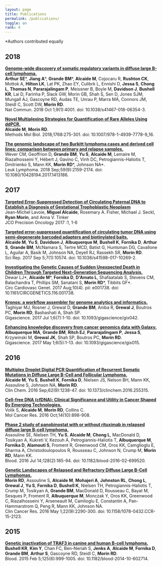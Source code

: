 ```yaml
---
layout: page
title: Publications
permalink: /publications/
toggle: on
rank: 4
---
```

&ast;Authors contributed equally

## 2018

[**Genome-wide discovery of somatic regulatory variants in diffuse large B-cell lymphoma.**](https://www.ncbi.nlm.nih.gov/pubmed/30275490)
<br>
**Arthur SE**&ast;, **Jiang A**&ast;, **Grande BM**&ast;, **Alcaide M**, Cojocaru R, **Rushton CK**, Mottok A, **Hilton LK**, Lat PK, Zhao EY, Culibrk L, Ennishi D, **Jessa S**, **Chong L**, **Thomas N**, **Pararajalingam P**, Meissner B, Boyle M, **Davidson J**, **Bushell KR**, Lai D, Farinha P, Slack GW, Morin GB, Shah S, Sen D, Jones SJM, Mungall AJ, Gascoyne RD, Audas TE, Unrau P, Marra MA, Connors JM, Steidl C, Scott DW, **Morin RD**.
<br>
Nat Commun. 2018 Oct 1;9(1):4001. doi: 10.1038/s41467-018-06354-3.

[**Novel Multiplexing Strategies for Quantification of Rare Alleles Using ddPCR.**](https://www.ncbi.nlm.nih.gov/pubmed/29717449)
<br>
**Alcaide M**, **Morin RD**.
<br>
Methods Mol Biol. 2018;1768:275-301. doi: 10.1007/978-1-4939-7778-9\_16.

[**The genomic landscape of two Burkitt lymphoma cases and derived cell lines: comparison between primary and relapse samples.**](https://www.ncbi.nlm.nih.gov/pubmed/29295643)
<br>
Wever CM, Geoffrion D, **Grande BM**, **Yu S**, **Alcaide M**, Lemaire M, Riazalhosseini Y, Hébert J, Gavino C, Vinh DC, Petrogiannis-Haliotis T, Dmitrienko S, Mann KK, **Morin RD**&ast;, Johnson NA&ast;.
<br>
Leuk Lymphoma. 2018 Sep;59(9):2159-2174. doi: 10.1080/10428194.2017.1413186. 


## 2017

[**Targeted Error-Suppressed Detection of Circulating Paternal DNA to Establish a Diagnosis of Gestational Trophoblastic Neoplasm**](http://ascopubs.org/doi/abs/10.1200/PO.17.00154)<br>
Jean-Michel Lavoie, **Miguel Alcaide**, Rosemary A. Fisher, Michael J. Seckl, **Ryan Morin**, and Anna V. Tinker<br>
JCO Precision Oncology 2017 :1, 1-6 

[**Targeted error-suppressed quantification of circulating tumor DNA using semi-degenerate barcoded adapters and biotinylated baits.**](https://www.ncbi.nlm.nih.gov/pubmed/28874686)
<br>
**Alcaide M**, **Yu S**, **Davidson J**, **Albuquerque M**, **Bushell K**, **Fornika D**, **Arthur S**, **Grande BM**, McNamara S, Tertre MCD, Batist G, Huntsman DG, Cavallone L, Aguilar A, Basik M, Johnson NA, Deyell RJ, Rassekh SR, **Morin RD**.
<br>
Sci Rep. 2017 Sep 5;7(1):10574. doi: 10.1038/s41598-017-10269-2.

[**Investigating the Genetic Causes of Sudden Unexpected Death in Children Through Targeted Next-Generation Sequencing Analysis.**](https://www.ncbi.nlm.nih.gov/pubmed/28807990)
<br>
Dewar LJ&ast;, **Alcaide M**&ast;, **Fornika D**, **D'Amato L**, Shafaatalab S, Stevens CM, Balachandra T, Phillips SM, Sanatani S, **Morin RD**&ast;, Tibbits GF&ast;.
<br>
Circ Cardiovasc Genet. 2017 Aug;10(4). pii: e001738. doi: 10.1161/CIRCGENETICS.116.001738.

[**Kronos: a workflow assembler for genome analytics and informatics.**](https://www.ncbi.nlm.nih.gov/pubmed/28655203)
<br>
Taghiyar MJ, Rosner J, Grewal D, **Grande BM**, Aniba R, **Grewal J**, Boutros PC, **Morin RD**, Bashashati A, Shah SP.
<br>
Gigascience. 2017 Jul 1;6(7):1-10. doi: 10.1093/gigascience/gix042.

[**Enhancing knowledge discovery from cancer genomics data with Galaxy.**](https://www.ncbi.nlm.nih.gov/pubmed/28327945)
<br>
**Albuquerque MA**, **Grande BM**, **Ritch EJ**, **Pararajalingam P**, **Jessa S**, Krzywinski M, **Grewal JK**, Shah SP, Boutros PC, **Morin RD**.
<br>
Gigascience. 2017 May 1;6(5):1-13. doi: 10.1093/gigascience/gix015.


## 2016

[**Multiplex Droplet Digital PCR Quantification of Recurrent Somatic Mutations in Diffuse Large B-Cell and Follicular Lymphoma.**](https://www.ncbi.nlm.nih.gov/pubmed/27440511)
<br>
**Alcaide M**, **Yu S**, **Bushell K**, **Fornika D**, Nielsen JS, Nelson BH, Mann KK, Assouline S, Johnson NA, **Morin RD**.
<br>
Clin Chem. 2016 Sep;62(9):1238-47. doi: 10.1373/clinchem.2016.255315. 

[**Cell-free DNA (cfDNA): Clinical Significance and Utility in Cancer Shaped By Emerging Technologies.**](https://www.ncbi.nlm.nih.gov/pubmed/27422709)
<br>
Volik S, **Alcaide M**, **Morin RD**, Collins C.
<br>
Mol Cancer Res. 2016 Oct;14(10):898-908. 

[**Phase 2 study of panobinostat with or without rituximab in relapsed diffuse large B-cell lymphoma.**](https://www.ncbi.nlm.nih.gov/pubmed/27166360)
<br>
Assouline SE, Nielsen TH, **Yu S**, **Alcaide M**, **Chong L**, MacDonald D, Tosikyan A, Kukreti V, Kezouh A, Petrogiannis-Haliotis T, **Albuquerque M**, **Fornika D**, **Alamouti S**, Froment R, Greenwood CM, Oros KK, Camglioglu E, Sharma A, Christodoulopoulos R, Rousseau C, Johnson N, Crump M, **Morin RD**, Mann KK.
<br>
Blood. 2016 Jul 14;128(2):185-94. doi: 10.1182/blood-2016-02-699520. 

[**Genetic Landscapes of Relapsed and Refractory Diffuse Large B-Cell Lymphomas.**](https://www.ncbi.nlm.nih.gov/pubmed/26647218)
<br>
**Morin RD**, Assouline S, **Alcaide M**, **Mohajeri A**, **Johnston RL**, **Chong L**, **Grewal J**, **Yu S**, **Fornika D**, **Bushell K**, Nielsen TH, Petrogiannis-Haliotis T, Crump M, Tosikyan A, **Grande BM**, MacDonald D, Rousseau C, Bayat M, Sesques P, Froment R, **Albuquerque M**, Monczak Y, Oros KK, Greenwood C, Riazalhosseini Y, Arseneault M, Camlioglu E, Constantin A, Pan-Hammarstrom Q, Peng R, Mann KK, Johnson NA.
<br>
Clin Cancer Res. 2016 May 1;22(9):2290-300. doi: 10.1158/1078-0432.CCR-15-2123. 


## 2015

[**Genetic inactivation of TRAF3 in canine and human B-cell lymphoma.**](https://www.ncbi.nlm.nih.gov/pubmed/25468570)
<br>
**Bushell KR**, **Kim Y**, Chan FC, Ben-Neriah S, **Jenks A**, **Alcaide M**, **Fornika D**, **Grande BM**, **Arthur S**, Gascoyne RD, Steidl C, **Morin RD**.
<br>
Blood. 2015 Feb 5;125(6):999-1005. doi: 10.1182/blood-2014-10-602714. 
